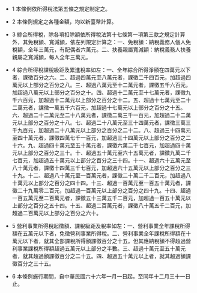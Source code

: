 * 1 本條例依所得稅法第五條之規定制定之。

* 2 本條例規定之各種金額，均以新臺幣計算。

* 3 綜合所得稅，除各項扣除額依所得稅法第十七條第一項第三款之規定計算外，其免稅額、寬減額，依左列規定計算之：一、免稅額：納稅義務人個人免稅額，全年三萬元，有配偶者六萬元。二、扶養親屬寬減額：納稅義務人扶養親屬之寬減額，每人全年三萬元。

* 4 綜合所得稅課稅級距及累進稅率如左：一、全年綜合所得淨額在四萬元以下者，課徵百分之六。二、超過四萬元至八萬元者，課徵二千四百元，加超過四萬元以上部分之百分之八。三、超過八萬元至十二萬元者，課徵五千六百元，加超過八萬元以上部分之百分之十。四、超過十二萬元至十七萬元者，課徵九千六百元，加超過十二萬元以上部分之百分之十二。五、超過十七萬元至二十二萬元者，課徵一萬五千六百元，加超過十七萬元以上部分之百分之十五。六、超過二十二萬元至二十八萬元者，課徵二萬三千一百元，加超過二十二萬元以上部分之百分之十八。七、超過二十八萬元至三十四萬元者，課徵三萬三千九百元，加超過二十八萬元以上部分之百分之二十二。八、超過三十四萬元至四十萬元者，課徵四萬七千一百元，加超過三十四萬元以上部分之百分之二十六。九、超過四十萬元至五十萬元者，課徵六萬二千七百元，加超過四十萬元以上部分之百分之三十。十、超過五十萬元至六十五萬元者，課徵九萬二千七百元，加超過五十萬元以上部分之百分之三十四。十一、超過六十五萬元至八十萬元者，課徵十四萬三千七百元，加超過六十五萬元以上部分之百分之三十九。十二、超過八十萬元至一百萬元者，課徵二十萬二千二百元，加超過八十萬元以上部分之百分之四十四。十三、超過一百萬元至一百五十萬元者，課徵二十九萬零二百元，加超過一百萬元以上部分之百分之四十九。十四、超過一百五萬元至二百萬元者，課徵五十三萬五千二百元，加超過一百五十萬元以上部分之百分之五十四。十五、超過二百萬元者，課徵八十萬五千二百元，加超過二百萬元以上部分之百分之六十。

* 5 營利事業所得稅起徵額、課稅級距及稅率如左：一、營利事業全年課稅所得額在五萬元以下者，免徵營利事業所得稅。二、營利事業全年課稅所得額在十萬元以下者，就其全部課稅所得額課徵百分之十五。但其應納稅額不得超過營利事業課稅所得額超過五萬元以上部分之半數。三、超過十萬元至五十萬元者，就其超過額課徵百分之二十五。四、超過五十萬元以上者，就其超過額課徵百分之三十五。

* 6 本條例施行期間，自中華民國六十六年一月一日起，至同年十二月三十一日止。

